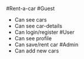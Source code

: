 #Rent-a-car
#Guest
- Can see cars
- Can see car-details
- Can login/register
#User
- Can see profile
- Can save/rent car
#Admin
- Can add new cars
